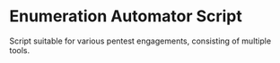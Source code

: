 # Enumeration Automator Script
Script suitable for various pentest engagements, consisting of multiple tools.
